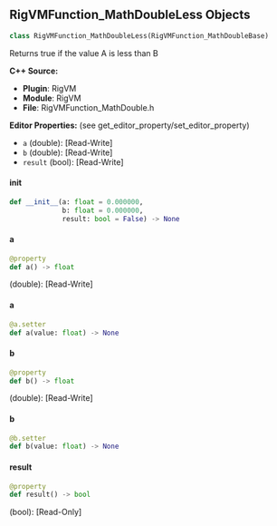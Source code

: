## RigVMFunction_MathDoubleLess Objects

```python
class RigVMFunction_MathDoubleLess(RigVMFunction_MathDoubleBase)
```

Returns true if the value A is less than B

**C++ Source:**

- **Plugin**: RigVM
- **Module**: RigVM
- **File**: RigVMFunction_MathDouble.h

**Editor Properties:** (see get_editor_property/set_editor_property)

- ``a`` (double):  [Read-Write]
- ``b`` (double):  [Read-Write]
- ``result`` (bool):  [Read-Write]

<a id="unreal.RigVMFunction_MathDoubleLess.__init__"></a>

#### __init__

```python
def __init__(a: float = 0.000000,
             b: float = 0.000000,
             result: bool = False) -> None
```

<a id="unreal.RigVMFunction_MathDoubleLess.a"></a>

#### a

```python
@property
def a() -> float
```

(double):  [Read-Write]

<a id="unreal.RigVMFunction_MathDoubleLess.a"></a>

#### a

```python
@a.setter
def a(value: float) -> None
```

<a id="unreal.RigVMFunction_MathDoubleLess.b"></a>

#### b

```python
@property
def b() -> float
```

(double):  [Read-Write]

<a id="unreal.RigVMFunction_MathDoubleLess.b"></a>

#### b

```python
@b.setter
def b(value: float) -> None
```

<a id="unreal.RigVMFunction_MathDoubleLess.result"></a>

#### result

```python
@property
def result() -> bool
```

(bool):  [Read-Only]

<a id="unreal.RigUnit_MathDoubleLess"></a>